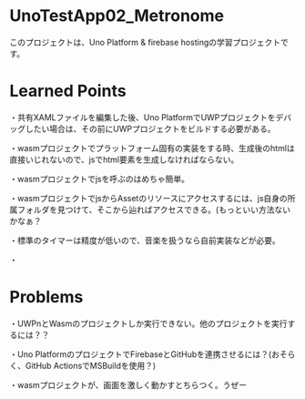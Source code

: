 # UnoTestApp02_Metronome
このプロジェクトは、Uno Platform & firebase hostingの学習プロジェクトです。

# Learned Points
・共有XAMLファイルを編集した後、Uno PlatformでUWPプロジェクトをデバッグしたい場合は、その前にUWPプロジェクトをビルドする必要がある。

・wasmプロジェクトでプラットフォーム固有の実装をする時、生成後のhtmlは直接いじれないので、jsでhtml要素を生成しなければならない。

・wasmプロジェクトでjsを呼ぶのはめちゃ簡単。

・wasmプロジェクトでjsからAssetのリソースにアクセスするには、js自身の所属フォルダを見つけて、そこから辿ればアクセスできる。(もっといい方法ないかなぁ？

・標準のタイマーは精度が低いので、音楽を扱うなら自前実装などが必要。

・

# Problems
・UWPnとWasmのプロジェクトしか実行できない。他のプロジェクトを実行するには？？

・Uno PlatformのプロジェクトでFirebaseとGitHubを連携させるには？(おそらく、GitHub ActionsでMSBuildを使用？)

・wasmプロジェクトが、画面を激しく動かすとちらつく。うぜー
